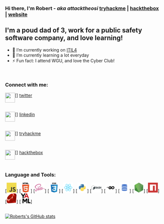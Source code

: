 ### Hi there, I'm Robert - *aka* *attacktheosi* [tryhackme] | [hackthebox] | [website]

## I'm a poud dad of 3, work for a public safety software company, and love learning!

- 🔭 I’m currently working on [ITIL4]
- 🌱 I’m currently learning a lot everyday
- ⚡ Fun fact: I attend WGU, and love the Cyber Club!

<br />

### Connect with me:

[<img align="left" height="32" width="32" src="https://cdn.jsdelivr.net/npm/simple-icons@v6/icons/twitter.svg" />]
[twitter]

<br />

[<img align="left" height="32" width="32" src="https://cdn.jsdelivr.net/npm/simple-icons@v6/icons/linkedin.svg" />]
[linkedin]

<br />

[<img align="left" height="32" width="32" src="https://cdn.jsdelivr.net/npm/simple-icons@v6/icons/tryhackme.svg" />]
[tryhackme]

<br />

[<img align="left" height="32" width="32" src="https://cdn.jsdelivr.net/npm/simple-icons@v6/icons/hackthebox.svg" />]
[hackthebox]

<br /> 

### Language and Tools:

[<img height="32" width="32" src="https://raw.githubusercontent.com/github/explore/80688e429a7d4ef2fca1e82350fe8e3517d3494d/topics/javascript/javascript.png" />]
[<img height="32" width="32" src="https://raw.githubusercontent.com/github/explore/80688e429a7d4ef2fca1e82350fe8e3517d3494d/topics/html/html.png" />]
[<img height="32" width="32" src="https://raw.githubusercontent.com/github/explore/80688e429a7d4ef2fca1e82350fe8e3517d3494d/topics/sass/sass.png" />]
[<img height="32" width="32" src="https://raw.githubusercontent.com/github/explore/80688e429a7d4ef2fca1e82350fe8e3517d3494d/topics/css/css.png" />]
[<img height="32" width="32" src="https://raw.githubusercontent.com/github/explore/80688e429a7d4ef2fca1e82350fe8e3517d3494d/topics/react/react.png" />]
[<img height="32" width="32" src="https://raw.githubusercontent.com/github/explore/80688e429a7d4ef2fca1e82350fe8e3517d3494d/topics/python/python.png" />]
[<img height="32" width="32" src="https://raw.githubusercontent.com/github/explore/80688e429a7d4ef2fca1e82350fe8e3517d3494d/topics/bash/bash.png" />]
[<img height="32" width="32" src="https://raw.githubusercontent.com/github/explore/80688e429a7d4ef2fca1e82350fe8e3517d3494d/topics/go/go.png" />]
[<img height="32" width="32" src="https://raw.githubusercontent.com/github/explore/80688e429a7d4ef2fca1e82350fe8e3517d3494d/topics/sql/sql.png" />]
[<img height="32" width="32" src="https://raw.githubusercontent.com/github/explore/80688e429a7d4ef2fca1e82350fe8e3517d3494d/topics/nodejs/nodejs.png" />]
[<img height="32" width="32" src="https://raw.githubusercontent.com/github/explore/80688e429a7d4ef2fca1e82350fe8e3517d3494d/topics/npm/npm.png" />]
[<img height="32" width="32" src="https://raw.githubusercontent.com/github/explore/80688e429a7d4ef2fca1e82350fe8e3517d3494d/topics/ruby/ruby.png" />]
[<img height="32" width="32" src="https://raw.githubusercontent.com/github/explore/80688e429a7d4ef2fca1e82350fe8e3517d3494d/topics/yaml/yaml.png" />]
<br />
<br />

[![Roberts's GitHub stats](https://vercel.com/n1ghtx0w1/github-readme-stats)](https://github.com/n1ghtx0w1/github-readme-stats)

[website]: https://n1ghtx0w1.github.io
[twitter]: https://twitter.com/attacktheosi
[linkedin]: https://www.linkedin.com/in/robert-head-0x0
[tryhackme]: https://tryhackme.com/p/attacktheosi
[hackthebox]: https://app.hackthebox.com/profile/203937
[ITIL4]: https://n1ghtx0w1.github.io/posts/itil4/

